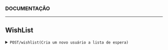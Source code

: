 ### DOCUMENTAÇÂO
------------------------------------------------------------------------------------------
## WishList
<details>
<summary><code>POST</code><code>/</code><code>wishlist</code><code>(Cria um novo usuário a lista de espera)</code></summary>
  
##### Parâmetros

> | Name      |  Type     | Data type               | Description                                                           |
> |-----------|-----------|-------------------------|-----------------------------------------------------------------------|
> | Email      |  required | String   | Email do usuário  |
> | Name      |  required | String   | Nome do usuário  |

##### Respostas
> | Http code | Content-type | Response |  Description
> |---------------|-----------------------------------|---------------------------------------------------------------------|
> |200         | application/json       | '{status: 200, message: "Success. The Code was sent to your email"}'| Sucesso, email cadastrado na wishlist. |
</details>
